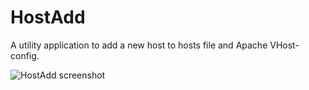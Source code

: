HostAdd
=======

A utility application to add a new host to hosts file and Apache VHost-config.

![HostAdd screenshot](http://i.imgur.com/pOHZyVb.png "HostAdd screenshot")
